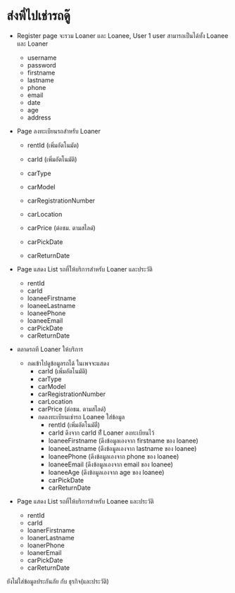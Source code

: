 # ส่งพี่ไปเช่ารถดู๊

- Register page จะรวม Loaner และ Loanee, User 1 user สามารถเป็นได้ทั้ง Loanee และ Loaner

  - username
  - password
  - firstname
  - lastname
  - phone
  - email
  - date
  - age
  - address

- Page ลงทะเบียนรถสำหรับ Loaner

  - rentId (เพิ่มอัตโนมัต)
  - carId (เพิ่มอัตโนมัติ)
  - carType
  - carModel
  - carRegistrationNumber
  - carLocation
  - carPrice (ต่อชม. ตามสไลด์)

  - carPickDate
  - carReturnDate

- Page แสดง List รถที่ให้บริการสำหรับ Loaner และประวัติ
  - rentId
  - carId
  - loaneeFirstname
  - loaneeLastname
  - loaneePhone
  - loaneeEmail
  - carPickDate
  - carReturnDate
- ตลาดรถที Loaner ให้บริการ

  - กดเข้าไปดูข้อมูลรถได้ ในเพจจะแสดง
    - carId (เพิ่มอัตโนมัติ)
    - carType
    - carModel
    - carRegistrationNumber
    - carLocation
    - carPrice (ต่อชม. ตามสไลด์)
    - กดลงทะเบียนเช่ารถ Loanee ใส่ข้อมูล
      - rentId (เพิ่มอัตโนมัตื)
      - carId ดึงจาก carId ทีั่ Loaner ลงทะเบียนไว้
      - loaneeFirstname (ดึงข้อมูลเองจาก firstname ของ loanee)
      - loaneeLastname (ดึงข้อมูลเองจาก lastname ของ loanee)
      - loaneePhone (ดึงข้อมูลเองจาก phone ของ loanee)
      - loaneeEmail (ดึงข้อมูลเองจาก email ของ loanee)
      - loaneeAge (ดึงข้อมูลเองจาก age ของ loanee)
      - carPickDate
      - carReturnDate

- Page แสดง List รถที่ให้บริการสำหรับ Loanee และประวัติ
  - rentId
  - carId
  - loanerFirstname
  - loanerLastname
  - loanerPhone
  - loanerEmail
  - carPickDate
  - carReturnDate

ยังไม่ใส่ข้อมูลประกันภัย กับ ธุรกิจ(และประวัติ)
